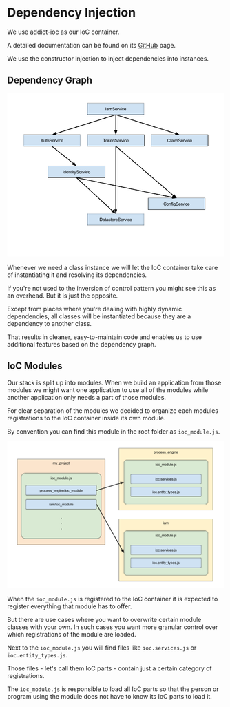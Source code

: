 # Dependency Injection

We use addict-ioc as our IoC container.

A detailed documentation can be found on its [GitHub](https://github.com/5minds/addict-ioc) page.

We use the constructor injection to inject dependencies into instances.

## Dependency Graph

![Dependency Graph](images/dependency-graph.png)

Whenever we need a class instance we will let the IoC container take care of instantiating it and resolving its dependencies.

If you're not used to the inversion of control pattern you might see this as an overhead. But it is just the opposite.

Except from places where you're dealing with highly dynamic dependencies, all classes will be instantiated because they are a dependency to another class.

That results in cleaner, easy-to-maintain code and enables us to use additional features based on the dependency graph.

## IoC Modules

Our stack is split up into modules. When we build an application from those modules we might want one application to use all of the modules while another application only needs a part of those modules.

For clear separation of the modules we decided to organize each modules registrations to the IoC container inside its own module.

By convention you can find this module in the root folder as `ioc_module.js`.

![IoC Modules](images/ioc-modules.png)

When the `ioc_module.js` is registered to the IoC container it is expected to register everything that module has to offer.

But there are use cases where you want to overwrite certain module classes with your own. In such cases you want more granular control over which registrations of the module are loaded.

Next to the `ioc_module.js` you will find files like `ioc.services.js` or `ioc.entity_types.js`.

Those files - let's call them IoC parts - contain just a certain category of registrations.

The `ioc_module.js` is responsible to load all IoC parts so that the person or program using the module does not have to know its IoC parts to load it.

